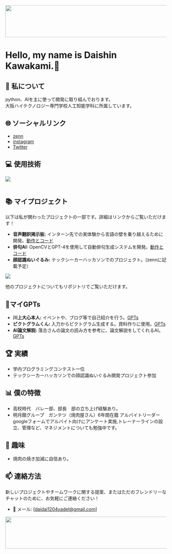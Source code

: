 <img src="https://media.discordapp.net/attachments/1147737795734011949/1173792299625480273/Clipchamp.gif?ex=65653e44&is=6552c944&hm=d5a9114cecc0d0a5c9882cce08b8fd3d5921a063a93ec966d7c07d954c61a7cd&=&width=532&height=300" width="1500" height="100">

# Hello, my name is Daishin Kawakami.👋
## 🚀 私について
python、AIを主に使って開発に取り組んでおります。<br>
大阪ハイテクノロジー専門学校人工知能学科に所属しています。

## 🌐 ソーシャルリンク
- [zenn](https://zenn.dev/daishin)
- [instagram](https://www.instagram.com/dai.9730/)
- [Twitter](@paiapaipai)

## 💻 使用技術
<!--!こちらが私のスキルセットです：
[スキルセット](https://example.com/your-chart-url.pngパワポでつくろかな)-->

<img src="https://skillicons.dev/icons?i=python,html,php,c,css,js,firebase,flask,vue,mysql,github,vscode,aws,cursor" /> <br /><br />



## 📚 マイプロジェクト
以下は私が関わったプロジェクトの一部です。詳細はリンクからご覧いただけます！

- **音声翻訳掲示板:** インターン先での実体験から言語の壁を乗り越えるために開発。[動作とコード](https://zenn.dev/daishin/articles/96e6765252b5a4)
- **俳句AI:** OpenCVとGPT-4を使用して自動俳句生成システムを開発。[動作とコード](https://zenn.dev/daishin/articles/c43d96cca6a411)
- **顔認識ぬいぐるみ:** テックシーカーハッカソンでのプロジェクト。(zennに記載予定）
 <img src="https://media.discordapp.net/attachments/1147737795734011949/1176172092258000997/ADCreHdsZQm-LPN-KNxh-uY5tIeTLD1HQqgcr_tVqjQSYiOKXBPouL46fSwpd7QjsL_OFXbz8SCh0yA_pZxM7UA5Vl64bYZRxQw734-h550-s-no.png?ex=656de69f&is=655b719f&hm=512ac1b6d5bf9d4fc4ca925a2576749a3c17949f6190cf0722cfa28a60f2d3d4&=&width=611&height=458" >
  
  他のプロジェクトについてもリポジトリでご覧いただけます。
<!-- **その他プロジェクト:** [GitHubリポジトリ](あなたのGitHubリポジトリURL)-->
## 🤖マイGPTs
- **川上大心本人:** イベントや、ブログ等で自己紹介を行う。[GPTs](https://chat.openai.com/g/g-bc98wMdul-chuan-shang-da-xin-ben-ren)
- **ピクトグラムくん:** 入力からピクトグラム生成する。資料作りに使用。[GPTs](https://chat.openai.com/g/g-FMZz7z5yx-pikutoguramukun)
- **AI論文解説:** 落合さんの論文の読み方を参考に、論文解説をしてくれるAI。[GPTs](https://chat.openai.com/g/g-gWqJZ6PzE-ailun-wen-jie-shuo)

## 🏆 実績
- 学内プログラミングコンテスト一位
- テックシーカーハッカソンでの顔認識ぬいぐるみ開発プロジェクト参加

## 📊 僕の特徴
- 高校時代　バレー部、部長　部の立ち上げ経験あり。
- 明月館グループ　ガンテツ（焼肉屋さん）6年間在籍 アルバイトリーダー
 <br> googleフォームでアルバイト向けにアンケート実施,トレーナーラインの設立、管理など、マネジメントについても勉強中です。
<!--![性格特性とリーダーシップ](https://example.com/your-characteristics-chart-url.pngパワポでつくろかな)-->

## 🎉 趣味
- 焼肉の焼き加減に自信あり。

## 📫 連絡方法
新しいプロジェクトやチームワークに関する提案、またはただのフレンドリーなチャットのために、お気軽にご連絡ください！
- 📧 メール: [daidai1204yadel@gmail.com]
<img src="https://media.discordapp.net/attachments/1147737795734011949/1173792299625480273/Clipchamp.gif?ex=65653e44&is=6552c944&hm=d5a9114cecc0d0a5c9882cce08b8fd3d5921a063a93ec966d7c07d954c61a7cd&=&width=532&height=300" width="1500" height="100">
